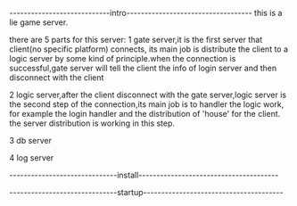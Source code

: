 
----------------------------intro-----------------------------------
this is a lie game server.

there are 5 parts for this server:
1 gate server,it is the first server that client(no specific platform) connects, its main job is distribute the client to
a logic server by some kind of principle.when the connection is successful,gate server will tell the client the info of login
server and then disconnect with the client

2 logic server,after the client disconnect with the gate server,logic server is the second step of the connection,its
main job is to handler the logic work, for example the login handler and the distribution of 'house' for the client. the
server distribution is working in this step.

3 db server

4 log server


------------------------------install---------------------------------------



------------------------------startup---------------------------------------